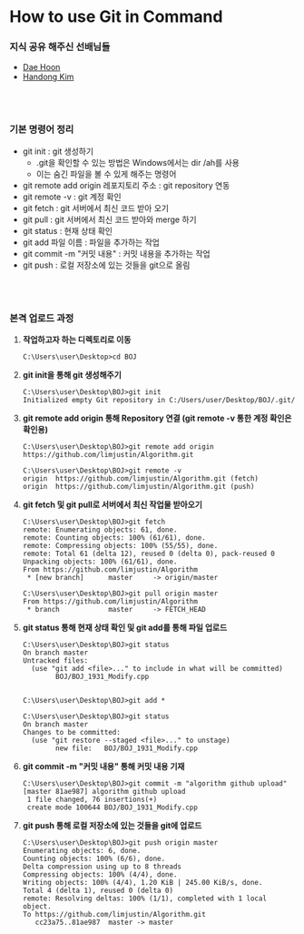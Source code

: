 # How to use Git in Command

### 지식 공유 해주신 선배님들

* [Dae Hoon](https://github.com/daehoon12) 
* [Handong Kim](https://github.com/201411108) 

<br></br>

### **기본 명령어 정리**

- git init : git 생성하기
  - .git을 확인할 수 있는 방법은 Windows에서는 dir /ah를 사용
  - 이는 숨긴 파일을 볼 수 있게 해주는 명령어
- git remote add origin 레포지토리 주소 : git repository 연동
- git remote -v : git 계정 확인
- git fetch : git 서버에서 최신 코드 받아 오기
- git pull : git 서버에서 최신 코드 받아와 merge 하기
- git status : 현재 상태 확인
- git add 파일 이름 : 파일을 추가하는 작업
- git commit -m "커밋 내용" : 커밋 내용을 추가하는 작업
- git push : 로컬 저장소에 있는 것들을 git으로 올림

<br></br>

### 본격 업로드 과정

1. **작업하고자 하는 디렉토리로 이동**

   ```
   C:\Users\user\Desktop>cd BOJ
   ```

2. **git init을 통해 git 생성해주기**

   ```
   C:\Users\user\Desktop\BOJ>git init
   Initialized empty Git repository in C:/Users/user/Desktop/BOJ/.git/
   ```

3. **git remote add origin 통해 Repository 연결 (git remote -v 통한 계정 확인은 확인용)**

   ```
   C:\Users\user\Desktop\BOJ>git remote add origin https://github.com/limjustin/Algorithm.git
   
   C:\Users\user\Desktop\BOJ>git remote -v
   origin  https://github.com/limjustin/Algorithm.git (fetch)
   origin  https://github.com/limjustin/Algorithm.git (push)
   ```

4. **git fetch 및 git pull로 서버에서 최신 작업물 받아오기**

   ```
   C:\Users\user\Desktop\BOJ>git fetch
   remote: Enumerating objects: 61, done.
   remote: Counting objects: 100% (61/61), done.
   remote: Compressing objects: 100% (55/55), done.
   remote: Total 61 (delta 12), reused 0 (delta 0), pack-reused 0
   Unpacking objects: 100% (61/61), done.
   From https://github.com/limjustin/Algorithm
    * [new branch]      master     -> origin/master
   
   C:\Users\user\Desktop\BOJ>git pull origin master
   From https://github.com/limjustin/Algorithm
    * branch            master     -> FETCH_HEAD
   ```

5. **git status 통해 현재 상태 확인 및 git add를 통해 파일 업로드**

   ```
   C:\Users\user\Desktop\BOJ>git status
   On branch master
   Untracked files:
     (use "git add <file>..." to include in what will be committed)
           BOJ/BOJ_1931_Modify.cpp
           
   
   C:\Users\user\Desktop\BOJ>git add *
   
   C:\Users\user\Desktop\BOJ>git status
   On branch master
   Changes to be committed:
     (use "git restore --staged <file>..." to unstage)
           new file:   BOJ/BOJ_1931_Modify.cpp
   ```

6. **git commit -m "커밋 내용" 통해 커밋 내용 기재**

   ```
   C:\Users\user\Desktop\BOJ>git commit -m "algorithm github upload"
   [master 81ae987] algorithm github upload
    1 file changed, 76 insertions(+)
    create mode 100644 BOJ/BOJ_1931_Modify.cpp
   ```

7. **git push 통해 로컬 저장소에 있는 것들을 git에 업로드**

   ```
   C:\Users\user\Desktop\BOJ>git push origin master
   Enumerating objects: 6, done.
   Counting objects: 100% (6/6), done.
   Delta compression using up to 8 threads
   Compressing objects: 100% (4/4), done.
   Writing objects: 100% (4/4), 1.20 KiB | 245.00 KiB/s, done.
   Total 4 (delta 1), reused 0 (delta 0)
   remote: Resolving deltas: 100% (1/1), completed with 1 local object.
   To https://github.com/limjustin/Algorithm.git
      cc23a75..81ae987  master -> master
   ```
